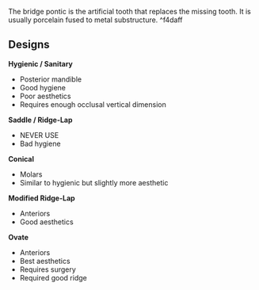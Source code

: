 The bridge pontic is the artificial tooth that replaces the missing tooth. It is usually porcelain fused to metal substructure. ^f4daff

## Designs

**Hygienic / Sanitary**

* Posterior mandible
* Good hygiene
* Poor aesthetics
* Requires enough occlusal vertical dimension

**Saddle / Ridge-Lap**
* NEVER USE
* Bad hygiene

**Conical**
* Molars
* Similar to hygienic but slightly more aesthetic

**Modified Ridge-Lap**
* Anteriors
* Good aesthetics

**Ovate**
* Anteriors
* Best aesthetics
* Requires surgery
* Required good ridge